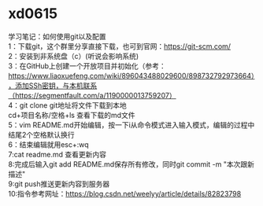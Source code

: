 # xd0615
学习笔记：如何使用git以及配置  
1：下载git，这个群里分享直接下载，也可到官网：https://git-scm.com/  
2：安装到非系统盘（c）(听说会影响系统)  
3：在GitHub上创建一个开放项目并初始化（参考：https://www.liaoxuefeng.com/wiki/896043488029600/898732792973664），添加SSh密钥，与本机联系（https://segmentfault.com/a/1190000013759207）  
4：git clone git地址将文件下载到本地  
   cd+项目名称/空格+ls 查看下载的md文件  
5：vim README.md开始编辑，按一下i从命令模式进入输入模式，编辑的过程中结尾2个空格默认换行    
6：结束编辑就用esc+:wq  
7:cat readme.md 查看更新内容  
8:完成后输入git add README.md保存所有修改，同时git commit -m "本次跟新描述"  
9:git push推送更新内容到服务器  
10:指令参考网址：https://blog.csdn.net/weelyy/article/details/82823798
